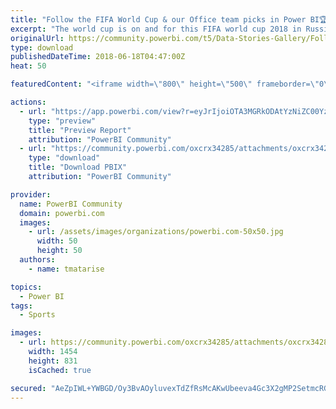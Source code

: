 ```yaml
---
title: "Follow the FIFA World Cup & our Office team picks in Power BI🏆⚽🌏"
excerpt: "The world cup is on and for this FIFA world cup 2018 in Russia !!! for fun and a bit of competition prize included I hope...we have picks for teams"
originalUrl: https://community.powerbi.com/t5/Data-Stories-Gallery/Follow-the-FIFA-World-Cup-amp-our-Office-team-picks-in-Power-BI/m-p/442023
type: download
publishedDateTime: 2018-06-18T04:47:00Z
heat: 50

featuredContent: "<iframe width=\"800\" height=\"500\" frameborder=\"0\" src=\"https://app.powerbi.com/view?r=eyJrIjoiOTA3MGRkODAtYzNiZC00YzA4LTgzODctYzM5NTQyMmFjNGVhIiwidCI6IjAwZmQyNTZjLTcyMzUtNDhlNC04MTBjLTJiMzQ0NTY4NjBhYiIsImMiOjh9\"></iframe>"

actions:
  - url: "https://app.powerbi.com/view?r=eyJrIjoiOTA3MGRkODAtYzNiZC00YzA4LTgzODctYzM5NTQyMmFjNGVhIiwidCI6IjAwZmQyNTZjLTcyMzUtNDhlNC04MTBjLTJiMzQ0NTY4NjBhYiIsImMiOjh9"
    type: "preview"
    title: "Preview Report"
    attribution: "PowerBI Community"
  - url: "https://community.powerbi.com/oxcrx34285/attachments/oxcrx34285/DataStoriesGallery/2012/2/FIFA%20World%20Cup%202018%20_Teambase.pbix"
    type: "download"
    title: "Download PBIX"
    attribution: "PowerBI Community"

provider:
  name: PowerBI Community
  domain: powerbi.com
  images:
    - url: /assets/images/organizations/powerbi.com-50x50.jpg
      width: 50
      height: 50
  authors:
    - name: tmatarise

topics:
  - Power BI
tags:
  - Sports

images:
  - url: https://community.powerbi.com/oxcrx34285/attachments/oxcrx34285/DataStoriesGallery/2012/1/Knockouts.PNG
    width: 1454
    height: 831
    isCached: true

secured: "AeZpIWL+YWBGD/Oy3BvAOyluvexTdZfRsMcAKwUbeeva4Gc3X2gMP2SetmcRGC65fpCdAtXVxbdKGeqM2vb18KnxqMBXxe/PQ8YXVJY9TCYPbB9d6IPIObmhRjb1hMR1VN10yf4CZ+YXLta0afTWJm1M93fCi0UFZ1HPoSFtZxVtrxSearJhs+GImZBuwCP0mFcYUd3wq1Pl8uGhrTN2p4Oy5wlX4XKXxqZirVcWihZ5Jn8E7Esebb9DsRThDWxfOxp6YkcSIesfW3BXiFQIPRE2865/1MUfmcdsacaQCtYPulJf4uF0r2KKbYLbZ3AmYTna8+Y27bUHGjcaIiI+Y+k5k6mKhLspgJqkyLwMPDNOEOEmIy3uiDrNOcwJKwcy82Jy9+wi3i09LCrPx1hznQV4xkW9/JUlIMAIdK11WZ4=;B3PuZ+aS2cngTBtXuU3TCg=="
---
```


